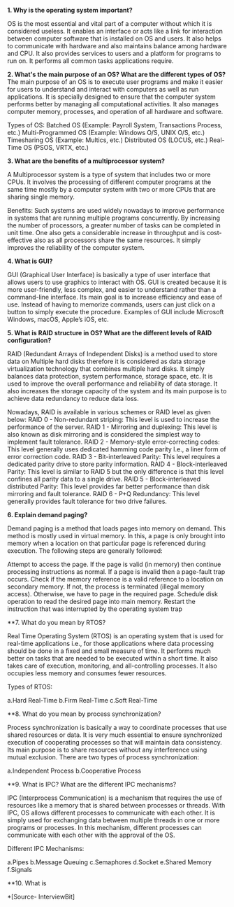 
**1. Why is the operating system important?**

OS is the most essential and vital part of a computer without which it is considered useless. It enables an interface or acts like a link for interaction between computer software that is installed on OS and users. It also helps to communicate with hardware and also maintains balance among hardware and CPU. It also provides services to users and a platform for programs to run on. It performs all common tasks applications require. 


**2. What's the main purpose of an OS? What are the different types of OS?**
The main purpose of an OS is to execute user programs and make it easier for users to understand and interact with computers as well as run applications. It is specially designed to ensure that the computer system performs better by managing all computational activities. It also manages computer memory, processes, and operation of all hardware and software.

Types of OS:
Batched OS (Example: Payroll System, Transactions Process, etc.)
Multi-Programmed OS (Example: Windows O/S, UNIX O/S, etc.)
Timesharing OS (Example: Multics, etc.)
Distributed OS (LOCUS, etc.)
Real-Time OS (PSOS, VRTX, etc.)


**3. What are the benefits of a multiprocessor system?**

A Multiprocessor system is a type of system that includes two or more CPUs. It involves the processing of different computer programs at the same time mostly by a computer system with two or more CPUs that are sharing single memory. 

Benefits:
Such systems are used widely nowadays to improve performance in systems that are running multiple programs concurrently. 
By increasing the number of processors, a greater number of tasks can be completed in unit time. 
One also gets a considerable increase in throughput and is cost-effective also as all processors share the same resources.
It simply improves the reliability of the computer system.


**4. What is GUI?**

GUI (Graphical User Interface) is basically a type of user interface that allows users to use graphics to interact with OS. GUI is created because it is more user-friendly, less complex, and easier to understand rather than a command-line interface. Its main goal is to increase efficiency and ease of use. Instead of having to memorize commands, users can just click on a button to simply execute the procedure. Examples of GUI include Microsoft Windows, macOS, Apple’s iOS, etc.


**5. What is RAID structure in OS? What are the different levels of RAID configuration?**

RAID (Redundant Arrays of Independent Disks) is a method used to store data on Multiple hard disks therefore it is considered as data storage virtualization technology that combines multiple hard disks. It simply balances data protection, system performance, storage space, etc. It is used to improve the overall performance and reliability of data storage. It also increases the storage capacity of the system and its main purpose is to achieve data redundancy to reduce data loss. 

Nowadays, RAID is available in various schemes or RAID level as given below:
RAID 0 - Non-redundant striping: This level is used to increase the performance of the server.
RAID 1 - Mirroring and duplexing: This level is also known as disk mirroring and is considered the simplest way to implement fault tolerance.
RAID 2 - Memory-style error-correcting codes: This level generally uses dedicated hamming code parity I.e., a liner form of error correction code.
RAID 3 - Bit-interleaved Parity: This level requires a dedicated parity drive to store parity information.
RAID 4 - Block-interleaved Parity: This level is similar to RAID 5 but the only difference is that this level confines all parity data to a single drive.
RAID 5 - Block-interleaved distributed Parity: This level provides far better performance than disk mirroring and fault tolerance.
RAID 6 - P+Q Redundancy: This level generally provides fault tolerance for two drive failures.


**6. Explain demand paging?**

Demand paging is a method that loads pages into memory on demand. This method is mostly used in virtual memory. In this, a page is only brought into memory when a location on that particular page is referenced during execution. The following steps are generally followed:

Attempt to access the page.
If the page is valid (in memory) then continue processing instructions as normal.
If a page is invalid then a page-fault trap occurs.
Check if the memory reference is a valid reference to a location on secondary memory. If not, the process is terminated (illegal memory access). Otherwise, we have to page in the required page.
Schedule disk operation to read the desired page into main memory.
Restart the instruction that was interrupted by the operating system trap


**7. What do you mean by RTOS?

Real Time Operating System (RTOS) is an operating system that is used for real-time applications i.e., for those applications where data processing should be done in a fixed and small measure of time. It performs much better on tasks that are needed to be executed within a short time. It also takes care of execution, monitoring, and all-controlling processes. It also occupies less memory and consumes fewer resources. 

Types of RTOS:

a.Hard Real-Time
b.Firm Real-Time
c.Soft Real-Time


**8. What do you mean by process synchronization?

Process synchronization is basically a way to coordinate processes that use shared resources or data. It is very much essential to ensure synchronized execution of cooperating processes so that will maintain data consistency. Its main purpose is to share resources without any interference using mutual exclusion. There are two types of process synchronization:

a.Independent Process
b.Cooperative Process


**9. What is IPC? What are the different IPC mechanisms?

IPC (Interprocess Communication) is a mechanism that requires the use of resources like a memory that is shared between processes or threads. With IPC, OS allows different processes to communicate with each other. It is simply used for exchanging data between multiple threads in one or more programs or processes. In this mechanism, different processes can communicate with each other with the approval of the OS.

Different IPC Mechanisms:

a.Pipes
b.Message Queuing
c.Semaphores
d.Socket
e.Shared Memory
f.Signals


**10. What is 

*[Source- InterviewBit]
